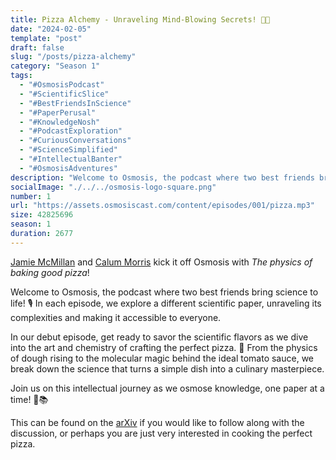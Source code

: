 ```yaml
---
title: Pizza Alchemy - Unraveling Mind-Blowing Secrets! 🍕✨
date: "2024-02-05"
template: "post"
draft: false
slug: "/posts/pizza-alchemy"
category: "Season 1"
tags:
  - "#OsmosisPodcast"
  - "#ScientificSlice"
  - "#BestFriendsInScience"
  - "#PaperPerusal"
  - "#KnowledgeNosh"
  - "#PodcastExploration"
  - "#CuriousConversations"
  - "#ScienceSimplified"
  - "#IntellectualBanter"
  - "#OsmosisAdventures"
description: "Welcome to Osmosis, the podcast where two best friends bring science to life! 🎙️ In each episode, we explore a different scientific paper, unraveling its complexities and making it accessible to everyone."
socialImage: "./../../osmosis-logo-square.png"
number: 1
url: "https://assets.osmosiscast.com/content/episodes/001/pizza.mp3"
size: 42825696
season: 1
duration: 2677
---
```


[Jamie McMillan](https://www.linkedin.com/in/jamie-mcmillan-metrology/) and [Calum Morris](https://www.linkedin.com/in/calum-morris-7015a028b/) kick it off Osmosis with _The physics of baking good pizza_! 

Welcome to Osmosis, the podcast where two best friends bring science to life! 🎙️ In each episode, we explore a different scientific paper, unraveling its complexities and making it accessible to everyone.

In our debut episode, get ready to savor the scientific flavors as we dive into the art and chemistry of crafting the perfect pizza. 🍕 From the physics of dough rising to the molecular magic behind the ideal tomato sauce, we break down the science that turns a simple dish into a culinary masterpiece.

Join us on this intellectual journey as we osmose knowledge, one paper at a time! 🧪📚

This can be found on the [arXiv](https://arxiv.org/abs/1806.08790) if you would like to follow along with the discussion, or perhaps you are just very interested in cooking the perfect pizza.
